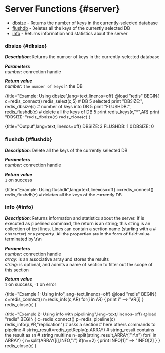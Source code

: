 # Server Functions {#server}

* [dbsize](#dbsize) - Returns the number of keys in the currently-selected database
* [flushdb](#flushdb) - Deletes all the keys of the currently selected DB
* [info](#info) - Returns information and statistics about the server

### dbsize {#dbsize}
_**Description**_: Returns the number of keys in the currently-selected database

_**Parameters**_    
*number*: connection handle  

_**Return value**_    
*number*: `the number of keys` in the DB   

{title="Example: Using dbsize",lang=text,linenos=off}
    @load "redis"
    BEGIN{
      c=redis_connect()
      redis_select(c,5) # DB 5 selected
      print "DBSIZE:",
            redis_dbsize(c) # number of keys into DB 5
      print "FLUSHDB:",
            redis_flushdb(c) # delete all the keys of DB 5
      print redis_keys(c,"*",AR)
      print "DBSIZE: "redis_dbsize(c)
      redis_close(c)
    }

{title="Output",lang=text,linenos=off}
    DBSIZE: 3
    FLUSHDB: 1
    0
    DBSIZE: 0

### flushdb {#flushdb}
_**Description**_: Delete all the keys of the currently selected DB

_**Parameters**_    
*number*: connection handle  

_**Return value**_    
`1` on success  

{title="Example: Using flushdb",lang=text,linenos=off}
    c=redis_connect()
    redis_flushdb(c) 
     # deletes all the keys of the currently DB

### info {#info}
_**Description**_: Returns information and statistics about the server.
If is executed as pipelined command, the return is an string; this string is an collection of text lines. Lines can contain a section name (starting with a # character) or a property. All the properties are in the form of field:value terminated by \r\n   

_**Parameters**_    
*number*: connection handle   
*array*: is an associative array and stores the results   
*string*: is optional, and admits a name of section to filter out the scope of this section  

_**Return value**_    
`1` on success, `-1` on error  

{title="Example 1: Using info",lang=text,linenos=off}
    @load "redis"
    BEGIN{
     c=redis_connect()
     r=redis_info(c,AR)
     for(i in AR) {
       print i" ==> "AR[i]
     }
     redis_close(c)
    }

{title="Example 2: Using info with pipelining",lang=text,linenos=off}
    @load "redis"
    BEGIN {
     c=redis_connect()
     p=redis_pipeline(c)
     redis_info(p,AR,"replication") # asks a section
     # here others commands to pipeline
     #
     string_result=redis_getReply(p,ARRAY)
      # string_result contains the result as an
      # string multiline
     n=split(string_result,ARRAY,"\r\n")
     for(i in ARRAY) {
       n=split(ARRAY[i],INFO,":")
       if(n==2) {
         print INFO[1]" ==> "INFO[2]
       }
     }
     redis_close(c)
    }

